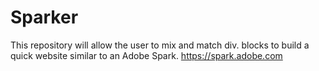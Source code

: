 # Sparker
This repository will allow the user to mix and match div. blocks to build a quick website similar to an Adobe Spark. https://spark.adobe.com
